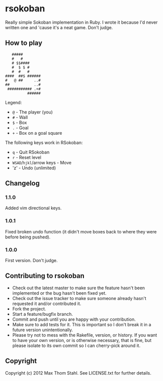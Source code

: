 # rsokoban

Really simple Sokoban implementation in Ruby. I wrote it because I'd never
written one and 'cause it's a neat game. Don't judge.

## How to play

       #####
       #   #
       # $$####
       #  $ $ #
       #  #   #
    ####  ##$ ######
    #   @ ##     ..#
    ##           ..#
     ########### .+#
              ######

Legend:

  * `@` - The player (you)
  * `#` - Wall
  * `$` - Box
  * `.` - Goal
  * `+` - Box on a goal square

The following keys work in RSokoban:

  * `q` - Quit RSokoban
  * `r` - Reset level
  * `WSAD`/`hjkl`/arrow keys - Move
  * 'z' - Undo (unlimited)

## Changelog

### 1.1.0

Added vim directional keys.

### 1.0.1

Fixed broken undo function (it didn't move boxes back to where they were before
being pushed).

### 1.0.0

First version. Don't judge.

## Contributing to rsokoban
 
  * Check out the latest master to make sure the feature hasn't been
    implemented or the bug hasn't been fixed yet.
  * Check out the issue tracker to make sure someone already hasn't requested
    it and/or contributed it.
  * Fork the project.
  * Start a feature/bugfix branch.
  * Commit and push until you are happy with your contribution.
  * Make sure to add tests for it. This is important so I don't break it in a
    future version unintentionally.
  * Please try not to mess with the Rakefile, version, or history. If you want
    to have your own version, or is otherwise necessary, that is fine, but
    please isolate to its own commit so I can cherry-pick around it.

## Copyright

Copyright (c) 2012 Max Thom Stahl. See LICENSE.txt for
further details.


